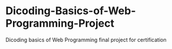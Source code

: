 # Dicoding-Basics-of-Web-Programming-Project
Dicoding basics of Web Programming final project for certification

